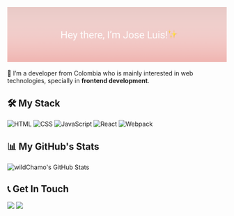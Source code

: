 ![Header](https://github.com/wildchamo/wildchamo/blob/master/github-header.png?raw=true)

📌 I’m a developer from Colombia who is mainly interested in web technologies, specially in **frontend development**.

## 🛠 My Stack

![HTML](https://img.shields.io/badge/HTML-000?style=for-the-badge&logo=html5) ![CSS](https://img.shields.io/badge/CSS-000?style=for-the-badge&logo=css3&logoColor=1572B6) ![JavaScript](https://img.shields.io/badge/JavaScript-000?style=for-the-badge&logo=javascript) ![React](https://img.shields.io/badge/React-000?style=for-the-badge&logo=react) ![Webpack](https://img.shields.io/badge/Webpack-000?style=for-the-badge&logo=webpack) 
## 📊 My GitHub's Stats

![wildChamo's GitHub Stats](https://github-readme-stats.vercel.app/api?username=wildchamo&show_icons=true&title_color=fff&bg_color=90,3a0943,000&text_color=fff&icon_color=c435e8&hide_border=true)

## 📞 Get In Touch

[![](https://img.shields.io/badge/Email-000?style=for-the-badge&logo=gmail)](mailto:wildchamo@gmail.com) [![](https://img.shields.io/badge/Twitter-000?style=for-the-badge&logo=twitter)](https://twitter.com/wildchamo) 

